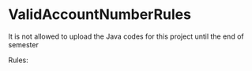 # ValidAccountNumberRules

It is not allowed to upload the Java codes for this project until the end of semester

Rules:



